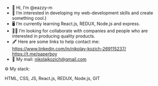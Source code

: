 - 👋 Hi, I’m @eazzy-m
- 🦾 I’m interested in developing my web-development skills and create something cool.)
- 🖥 I’m currently learning React.js, REDUX, Node.js and express.
- 🏴‍☠️ I’m looking for collaborate with companies and people who are interested in producing quality products.
- 🖋 Here are some links to help contact me: https://www.linkedin.com/in/nikolay-kozich-269115237/  https://t.me/paperboy 
- 📩 My mail: nikolajkozich@gmail.com

⚙️ My stack: 

HTML, CSS, JS, React.js, REDUX, Node.js, GIT
